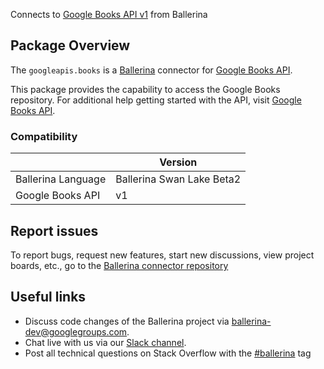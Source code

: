 Connects to [Google Books API v1](https://developers.google.com/books) from Ballerina

## Package Overview
The `googleapis.books` is a [Ballerina](https://ballerina.io/) connector for [Google Books API](https://developers.google.com/books).

This package provides the capability to access the Google Books repository. For additional help getting started with the API, visit [Google Books API](https://developers.google.com/books/docs/v1/reference/bookshelves).

### Compatibility
|                    | Version                   |
|--------------------|---------------------------|
| Ballerina Language | Ballerina Swan Lake Beta2 |
| Google Books API   | v1                        |

## Report issues
To report bugs, request new features, start new discussions, view project boards, etc., go to the [Ballerina connector repository](https://github.com/ballerina-platform/ballerinax-openapi-connectors)
## Useful links
- Discuss code changes of the Ballerina project via [ballerina-dev@googlegroups.com](mailto:ballerina-dev@googlegroups.com).
- Chat live with us via our [Slack channel](https://ballerina.io/community/slack/).
- Post all technical questions on Stack Overflow with the [#ballerina](https://stackoverflow.com/questions/tagged/ballerina) tag